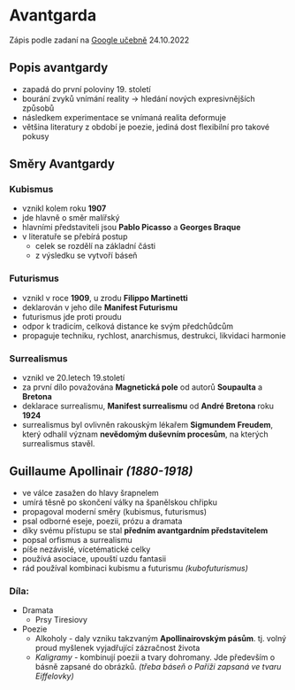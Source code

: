 # Avantgarda
Zápis podle zadaní na [Google učebně](https://classroom.google.com/c/NTQ0MTMyNzk2MDU0/a/NTU3NTE3ODg0MzM3/details) 24.10.2022

## Popis avantgardy

- zapadá do první poloviny 19. století
- bourání zvyků vnímání reality -> hledání nových expresivnějších způsobů
- následkem experimentace se vnímaná realita deformuje
- většina literatury z období je poezie, jediná dost flexibilní pro takové pokusy

## Směry Avantgardy
  
### Kubismus

- vznikl kolem roku **1907**
- jde hlavně o směr malířský
- hlavními představiteli jsou **Pablo Picasso** a **Georges Braque**
- v literatuře se přebírá postup
  - celek se rozdělí na základní části
  - z výsledku se vytvoří báseň

### Futurismus

- vznikl v roce **1909**, u zrodu **Filippo Martinetti**
- deklarován v jeho díle **Manifest Futurismu**
- futurismus jde proti proudu
- odpor k tradicím, celková distance ke svým předchůdcům
- propaguje techniku, rychlost, anarchismus, destrukci, likvidaci harmonie

### Surrealismus

- vznikl ve 20.letech 19.století
- za první dílo považována **Magnetická pole** od autorů **Soupaulta** a **Bretona**
- deklarace surrealismu, **Manifest surrealismu** od **André Bretona** roku **1924**
- surrealismus byl ovlivněn rakouským lékařem **Sigmundem Freudem**, který odhalil význam **nevědomým duševním procesům**, na kterých surrealismus stavěl.

## Guillaume Apollinair _(1880-1918)_

- ve válce zasažen do hlavy šrapnelem
- umírá těsně po skončení války na španělskou chřipku
- propagoval moderní směry (kubismus, futurismus)
- psal odborné eseje, poezii, prózu a dramata
- díky svému přístupu se stal **předním avantgardním představitelem**
- popsal orfismus a surrealismu
- píše nezávislé, vícetématické celky
- používá asociace, upouští uzdu fantasii
- rád používal kombinaci kubismu a futurismu _(kubofuturismus)_

### Díla:

- Dramata
  - Prsy Tiresiovy
- Poezie
  - Alkoholy - daly vzniku takzvaným **Apollinairovským pásům**. tj. volný proud myšlenek vyjadřující zázračnost života
  - _Kaligramy_ - kombinují poezii a tvary dohromany. Jde především o básně zapsané do obrázků. _(třeba báseň o Paříži zapsaná ve tvaru Eiffelovky)_
